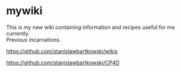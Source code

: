 # mywiki

This is my new wiki containing information and recipes useful for me currently.<br>
Previous incarnations.<br>

https://github.com/stanislawbartkowski/wikis</br>

https://github.com/stanislawbartkowski/CP4D <br/>
